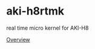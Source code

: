 # aki-h8rtmk
real time micro kernel for AKI-H8

[Overview](https://spaceno123.github.io/aki-chi/www/3048/rtmk.html)
